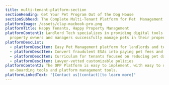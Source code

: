 ```yaml
---
title: multi-tenant-platform-section
sectionHeading: Get Your Pet Program Out of the Dog House
sectionSubhead: The Complete Multi-Tenant Platform for Pet  Management
platformImage: /assets/clay-macbook-pro.png
platformTitle: Happy Tenants, Happy Property Management
platformContent1: Landlord Tech specializes in providing digital tools to help
  property owners and managers successfully manage pets in their properties.
platformDescList:
  - platformDescItem: Easy Pet Management platform for landlords and tenants
  - platformDescItem: Convert fraudulent ESAs into paying pet fees and deposits
  - platformDescItem: Curriculum for tenants focused on reducing pet damage and complaints
  - platformDescItem: Lawyer-vetted customizable policies
platformContent2: The OPP Platform is easy to implement, with easy to use
  on-boarding tools and platform management tools.
platformLinkedText: "[Contact us](contact)[to learn more]"
---
```

